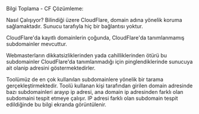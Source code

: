 Bilgi Toplama - CF Çözümleme:

Nasıl Çalışıyor?
Bilindiği üzere CloudFlare, domain adına yönelik koruma sağlamaktadır.
Sunucu tarafıyla hiç bir bağlantısı yoktur.

CloudFlare'da kayıtlı domainlerin çoğunda, CloudFlare'da tanımlanmamış subdomainler mevcuttur.

Webmasterların dikkatsizliklerinden yada cahilliklerinden ötürü bu subdomainler CloudFlare'da tanımlanmadığı için pinglendiklerinde sunucuya ait olanip adresini göstermektedirler.

Toolümüz de en çok kullanılan subdomainlere yönelik bir tarama gerçekleştirmektedir. 
Toolü kullanan kişi tarafından girilen domain adresinde bazı subdomainleri arayıp ip adresi, ana domain ip adresinden farklı olan subdomaini tespit etmeye çalışır.
IP adresi farklı olan subdomain tespit edildiğinde bu bilgi ekranda görüntülenir.
